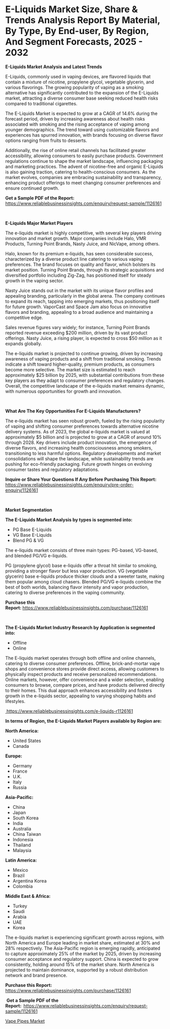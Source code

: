 <p><h1>E-Liquids Market Size, Share & Trends Analysis Report By Material, By Type, By End-user, By Region, And Segment Forecasts, 2025 - 2032</h1></p><p><strong>E-Liquids Market Analysis and Latest Trends</strong></p>
<p><p>E-Liquids, commonly used in vaping devices, are flavored liquids that contain a mixture of nicotine, propylene glycol, vegetable glycerin, and various flavorings. The growing popularity of vaping as a smoking alternative has significantly contributed to the expansion of the E-Liquids market, attracting a diverse consumer base seeking reduced health risks compared to traditional cigarettes.</p><p>The E-Liquids Market is expected to grow at a CAGR of 14.6% during the forecast period, driven by increasing awareness about health risks associated with smoking and the rising acceptance of vaping among younger demographics. The trend toward using customizable flavors and experiences has spurred innovation, with brands focusing on diverse flavor options ranging from fruits to desserts.</p><p>Additionally, the rise of online retail channels has facilitated greater accessibility, allowing consumers to easily purchase products. Government regulations continue to shape the market landscape, influencing packaging and marketing practices. The advent of nicotine-free and organic E-Liquids is also gaining traction, catering to health-conscious consumers. As the market evolves, companies are embracing sustainability and transparency, enhancing product offerings to meet changing consumer preferences and ensure continued growth.</p></p>
<p><strong>Get a Sample PDF of the Report:&nbsp;</strong> <a href="https://www.reliablebusinessinsights.com/enquiry/request-sample/1126161?utm_campaign=2268&utm_medium=2&utm_source=Github&utm_content=ia&utm_term=05042025&utm_id=e-liquids">https://www.reliablebusinessinsights.com/enquiry/request-sample/1126161</a></p>
<p>&nbsp;</p>
<p><strong>E-Liquids Major Market Players</strong></p>
<p><p>The e-liquids market is highly competitive, with several key players driving innovation and market growth. Major companies include Halo, VMR Products, Turning Point Brands, Nasty Juice, and NicVape, among others. </p><p>Halo, known for its premium e-liquids, has seen considerable success, characterized by a diverse product line catering to various vaping preferences. The brand focuses on quality and flavor, which bolsters its market position. Turning Point Brands, through its strategic acquisitions and diversified portfolio including Zig-Zag, has positioned itself for steady growth in the vaping sector.</p><p>Nasty Juice stands out in the market with its unique flavor profiles and appealing branding, particularly in the global arena. The company continues to expand its reach, tapping into emerging markets, thus positioning itself for future growth. VaporCast and Space Jam also focus on innovative flavors and branding, appealing to a broad audience and maintaining a competitive edge.</p><p>Sales revenue figures vary widely; for instance, Turning Point Brands reported revenue exceeding $200 million, driven by its vast product offerings. Nasty Juice, a rising player, is expected to cross $50 million as it expands globally.</p><p>The e-liquids market is projected to continue growing, driven by increasing awareness of vaping products and a shift from traditional smoking. Trends indicate a shift toward higher-quality, premium products, as consumers become more selective. The market size is estimated to reach approximately $25 billion by 2025, with substantial contributions from these key players as they adapt to consumer preferences and regulatory changes. Overall, the competitive landscape of the e-liquids market remains dynamic, with numerous opportunities for growth and innovation.</p></p>
<p>&nbsp;</p>
<p><strong>What Are The Key Opportunities For E-Liquids Manufacturers?</strong></p>
<p><p>The e-liquids market has seen robust growth, fueled by the rising popularity of vaping and shifting consumer preferences towards alternative nicotine delivery systems. As of 2023, the global e-liquids market is valued at approximately $5 billion and is projected to grow at a CAGR of around 10% through 2028. Key drivers include product innovation, the emergence of diverse flavors, and increasing health consciousness among smokers, transitioning to less harmful options. Regulatory developments and market consolidations will shape the landscape, while sustainability trends are pushing for eco-friendly packaging. Future growth hinges on evolving consumer tastes and regulatory adaptations.</p></p>
<p><strong>Inquire or Share Your Questions If Any Before Purchasing This Report:</strong> <a href="https://www.reliablebusinessinsights.com/enquiry/pre-order-enquiry/1126161?utm_campaign=2268&utm_medium=2&utm_source=Github&utm_content=ia&utm_term=05042025&utm_id=e-liquids">https://www.reliablebusinessinsights.com/enquiry/pre-order-enquiry/1126161</a></p>
<p>&nbsp;</p>
<p><strong>Market Segmentation</strong></p>
<p><strong>The E-Liquids Market Analysis by types is segmented into:</strong></p>
<p><ul><li>PG Base E-Liquids</li><li>VG Base E-Liquids</li><li>Blend PG & VG</li></ul></p>
<p><p>The e-liquids market consists of three main types: PG-based, VG-based, and blended PG/VG e-liquids. </p><p>PG (propylene glycol) base e-liquids offer a throat hit similar to smoking, providing a stronger flavor but less vapor production. VG (vegetable glycerin) base e-liquids produce thicker clouds and a sweeter taste, making them popular among cloud chasers. Blended PG/VG e-liquids combine the best of both worlds, balancing flavor intensity and vapor production, catering to diverse preferences in the vaping community.</p></p>
<p><strong>Purchase this Report:&nbsp;</strong><a href="https://www.reliablebusinessinsights.com/purchase/1126161?utm_campaign=2268&utm_medium=2&utm_source=Github&utm_content=ia&utm_term=05042025&utm_id=e-liquids">https://www.reliablebusinessinsights.com/purchase/1126161</a></p>
<p>&nbsp;</p>
<p><strong>The E-Liquids Market Industry Research by Application is segmented into:</strong></p>
<p><ul><li>Offline</li><li>Online</li></ul></p>
<p><p>The E-liquids market operates through both offline and online channels, catering to diverse consumer preferences. Offline, brick-and-mortar vape shops and convenience stores provide direct access, allowing customers to physically inspect products and receive personalized recommendations. Online markets, however, offer convenience and a wider selection, enabling consumers to browse, compare prices, and have products delivered directly to their homes. This dual approach enhances accessibility and fosters growth in the e-liquids sector, appealing to varying shopping habits and lifestyles.</p></p>
<p><a href="https://www.reliablebusinessinsights.com/e-liquids-r1126161?utm_campaign=2268&utm_medium=2&utm_source=Github&utm_content=ia&utm_term=05042025&utm_id=e-liquids">&nbsp;https://www.reliablebusinessinsights.com/e-liquids-r1126161</a></p>
<p><strong>In terms of Region, the E-Liquids Market Players available by Region are:</strong></p>
<p>
    <p> <strong> North America: </strong>
        <ul>
            <li>United States</li>
            <li>Canada</li>
        </ul>
        </p> 
    <p> <strong> Europe: </strong>
        <ul>
            <li>Germany</li>
            <li>France</li>
            <li>U.K.</li>
            <li>Italy</li>
            <li>Russia</li>
        </ul>
        </p> 
    <p> <strong> Asia-Pacific: </strong>
        <ul>
            <li>China</li>
            <li>Japan</li>
            <li>South Korea</li>
            <li>India</li>
            <li>Australia</li>
            <li>China Taiwan</li>
            <li>Indonesia</li>
            <li>Thailand</li>
            <li>Malaysia</li>
        </ul>
        </p> 
    <p> <strong> Latin America: </strong>
        <ul>
            <li>Mexico</li>
            <li>Brazil</li>
            <li>Argentina Korea</li>
            <li>Colombia</li>
        </ul>
        </p> 
    <p> <strong> Middle East & Africa: </strong>
        <ul>
            <li>Turkey</li>
            <li>Saudi</li>
            <li>Arabia</li>
            <li>UAE</li>
            <li>Korea</li>
        </ul>
    </p>
    </p>
<p><p>The e-liquids market is experiencing significant growth across regions, with North America and Europe leading in market share, estimated at 30% and 28% respectively. The Asia-Pacific region is emerging rapidly, anticipated to capture approximately 25% of the market by 2025, driven by increasing consumer acceptance and regulatory support. China is expected to grow consistently, holding around 15% of the market share. North America is projected to maintain dominance, supported by a robust distribution network and brand presence.</p></p>
<p><strong>Purchase this Report: </strong><a href="https://www.reliablebusinessinsights.com/purchase/1126161?utm_campaign=2268&utm_medium=2&utm_source=Github&utm_content=ia&utm_term=05042025&utm_id=e-liquids">https://www.reliablebusinessinsights.com/purchase/1126161</a></p>
<p>&nbsp;<strong>Get a Sample PDF of the Report:&nbsp;&nbsp;</strong><a href="https://www.reliablebusinessinsights.com/enquiry/request-sample/1126161?utm_campaign=2268&utm_medium=2&utm_source=Github&utm_content=ia&utm_term=05042025&utm_id=e-liquids">https://www.reliablebusinessinsights.com/enquiry/request-sample/1126161</a></p>
<p><strong></strong></p>
<p><p><a href="https://github.com/rileymgdorcas/Market-Research-Report-List-1/blob/main/vape-pipes-market.md?utm_campaign=2268&utm_medium=2&utm_source=Github&utm_content=ia&utm_term=05042025&utm_id=e-liquids">Vape Pipes Market</a></p></p>